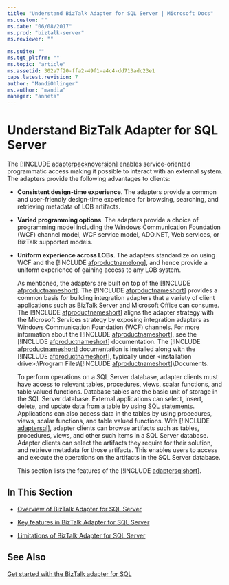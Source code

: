 ```yaml
---
title: "Understand BizTalk Adapter for SQL Server | Microsoft Docs"
ms.custom: ""
ms.date: "06/08/2017"
ms.prod: "biztalk-server"
ms.reviewer: ""

ms.suite: ""
ms.tgt_pltfrm: ""
ms.topic: "article"
ms.assetid: 302a7f20-ffa2-49f1-a4c4-dd713adc23e1
caps.latest.revision: 7
author: "MandiOhlinger"
ms.author: "mandia"
manager: "anneta"
---
```

# Understand BizTalk Adapter for SQL Server
The [!INCLUDE [adapterpacknoversion](../../includes/adapterpacknoversion-md.md)] enables service-oriented programmatic access making it possible to interact with an external system. The adapters provide the following advantages to clients:  
  
- **Consistent design-time experience**. The adapters provide a common and user-friendly design-time experience for browsing, searching, and retrieving metadata of LOB artifacts.  
  
- **Varied programming options**. The adapters provide a choice of programming model including the Windows Communication Foundation (WCF) channel model, WCF service model, ADO.NET, Web services, or BizTalk supported models.  
  
- <strong>Uniform experience across LOBs</strong>. The adapters standardize on using WCF and the [!INCLUDE [afproductnamelong](../../includes/afproductnamelong-md.md)], and hence provide a uniform experience of gaining access to any LOB system.  
  
  As mentioned, the adapters are built on top of the [!INCLUDE [afproductnameshort](../../includes/afproductnameshort-md.md)]. The [!INCLUDE [afproductnameshort](../../includes/afproductnameshort-md.md)] provides a common basis for building integration adapters that a variety of client applications such as BizTalk Server and Microsoft Office can consume. The [!INCLUDE [afproductnameshort](../../includes/afproductnameshort-md.md)] aligns the adapter strategy with the Microsoft Services strategy by exposing integration adapters as Windows Communication Foundation (WCF) channels. For more information about the [!INCLUDE [afproductnameshort](../../includes/afproductnameshort-md.md)], see the [!INCLUDE [afproductnameshort](../../includes/afproductnameshort-md.md)] documentation. The [!INCLUDE [afproductnameshort](../../includes/afproductnameshort-md.md)] documentation is installed along with the [!INCLUDE [afproductnameshort](../../includes/afproductnameshort-md.md)], typically under \<installation drive\>:\Program Files\\[!INCLUDE [afproductnameshort](../../includes/afproductnameshort-md.md)]\Documents.  
  
  To perform operations on a SQL Server database, adapter clients must have access to relevant tables, procedures, views, scalar functions, and table valued functions. Database tables are the basic unit of storage in the SQL Server database. External applications can select, insert, delete, and update data from a table by using SQL statements. Applications can also access data in the tables by using procedures, views, scalar functions, and table valued functions. With [!INCLUDE [adaptersql](../../includes/adaptersql-md.md)], adapter clients can browse artifacts such as tables, procedures, views, and other such items in a SQL Server database. Adapter clients can select the artifacts they require for their solution, and retrieve metadata for those artifacts. This enables users to access and execute the operations on the artifacts in the SQL Server database.  
  
  This section lists the features of the [!INCLUDE [adaptersqlshort](../../includes/adaptersqlshort-md.md)].  
  
## In This Section  
  
-   [Overview of BizTalk Adapter for SQL Server](../../adapters-and-accelerators/adapter-sql/overview-of-biztalk-adapter-for-sql-server.md)  
  
-   [Key features in BizTalk Adapter for SQL Server](../../adapters-and-accelerators/adapter-sql/key-features-in-biztalk-adapter-for-sql-server.md) 
  
-   [Limitations of BizTalk Adapter for SQL Server](../../adapters-and-accelerators/adapter-sql/limitations-of-biztalk-adapter-for-sql-server.md)  
  
## See Also  
[Get started with the BizTalk adapter for SQL](../../adapters-and-accelerators/adapter-sql/get-started-with-the-biztalk-adapter-for-sql.md)
